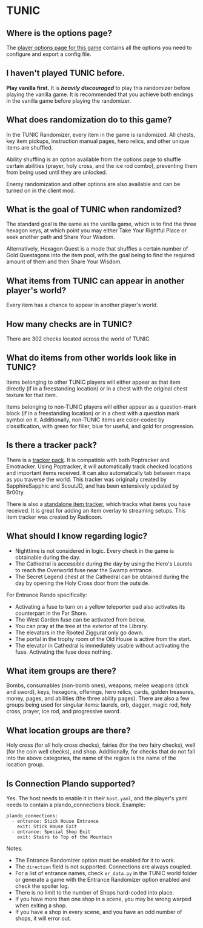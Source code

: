 # TUNIC

## Where is the options page?

The [player options page for this game](../player-options) contains all the options you need to configure and export a config file.

## I haven't played TUNIC before.

**Play vanilla first.** It is **_heavily discouraged_** to play this randomizer before playing the vanilla game.
It is recommended that you achieve both endings in the vanilla game before playing the randomizer.

## What does randomization do to this game?

In the TUNIC Randomizer, every item in the game is randomized. All chests, key item pickups, instruction manual pages, hero relics,
and other unique items are shuffled.<br>

Ability shuffling is an option available from the options page to shuffle certain abilities (prayer, holy cross, and the ice rod combo),
preventing them from being used until they are unlocked.<br>

Enemy randomization and other options are also available and can be turned on in the client mod.

## What is the goal of TUNIC when randomized?
The standard goal is the same as the vanilla game, which is to find the three hexagon keys, at which point you may either Take Your
Rightful Place or seek another path and Share Your Wisdom.

Alternatively, Hexagon Quest is a mode that shuffles a certain number of Gold Questagons into the item pool, with the goal 
being to find the required amount of them and then Share Your Wisdom.

## What items from TUNIC can appear in another player's world?
Every item has a chance to appear in another player's world.

## How many checks are in TUNIC?
There are 302 checks located across the world of TUNIC.

## What do items from other worlds look like in TUNIC?
Items belonging to other TUNIC players will either appear as that item directly (if in a freestanding location) or in a
chest with the original chest texture for that item.

Items belonging to non-TUNIC players will either appear as a question-mark block (if in a freestanding location) or in a chest with
a question mark symbol on it. Additionally, non-TUNIC items are color-coded by classification, with green for filler, blue for useful, and gold for progression.

## Is there a tracker pack?
There is a [tracker pack](https://github.com/SapphireSapphic/TunicTracker/releases/latest). It is compatible with both Poptracker and Emotracker. Using Poptracker, it will automatically track checked locations and important items received. It can also automatically tab between maps as you traverse the world. This tracker was originally created by SapphireSapphic and ScoutJD, and has been extensively updated by Br00ty.

There is also a [standalone item tracker](https://github.com/radicoon/tunic-rando-tracker/releases/latest), which tracks what items you have received. It is great for adding an item overlay to streaming setups. This item tracker was created by Radicoon.

## What should I know regarding logic?
- Nighttime is not considered in logic. Every check in the game is obtainable during the day.
- The Cathedral is accessible during the day by using the Hero's Laurels to reach the Overworld fuse near the Swamp entrance.
- The Secret Legend chest at the Cathedral can be obtained during the day by opening the Holy Cross door from the outside.

For Entrance Rando specifically:
- Activating a fuse to turn on a yellow teleporter pad also activates its counterpart in the Far Shore.
- The West Garden fuse can be activated from below.
- You can pray at the tree at the exterior of the Library.
- The elevators in the Rooted Ziggurat only go down.
- The portal in the trophy room of the Old House is active from the start.
- The elevator in Cathedral is immediately usable without activating the fuse. Activating the fuse does nothing.

## What item groups are there?
Bombs, consumables (non-bomb ones), weapons, melee weapons (stick and sword), keys, hexagons, offerings, hero relics, cards, golden treasures, money, pages, and abilities (the three ability pages). There are also a few groups being used for singular items: laurels, orb, dagger, magic rod, holy cross, prayer, ice rod, and progressive sword.

## What location groups are there?
Holy cross (for all holy cross checks), fairies (for the two fairy checks), well (for the coin well checks), and shop. Additionally, for checks that do not fall into the above categories, the name of the region is the name of the location group.

## Is Connection Plando supported?
Yes. The host needs to enable it in their `host.yaml`, and the player's yaml needs to contain a plando_connections block.
Example:
```
plando_connections:
  - entrance: Stick House Entrance
    exit: Stick House Exit
  - entrance: Special Shop Exit
    exit: Stairs to Top of the Mountain
```
Notes:
- The Entrance Randomizer option must be enabled for it to work.
- The `direction` field is not supported. Connections are always coupled.
- For a list of entrance names, check `er_data.py` in the TUNIC world folder or generate a game with the Entrance Randomizer option enabled and check the spoiler log.
- There is no limit to the number of Shops hard-coded into place.
- If you have more than one shop in a scene, you may be wrong warped when exiting a shop.
- If you have a shop in every scene, and you have an odd number of shops, it will error out.
